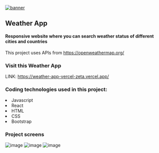 [![banner](https://user-images.githubusercontent.com/94813118/165605352-22428713-9e84-4d98-93f0-cbddbfde0ebe.png)](http://www.linkedin.com/in/lilianaleiva)

## Weather App

#### Responsive website where you can search weather status of different cities and countries
This project uses APIs from https://openweathermap.org/

### Visit this Weather App
LINK: https://weather-app-vercel-zeta.vercel.app/

### Coding technologies used in this project:
<li>Javascript</li>
<li>React</li>
<li>HTML</li>
<li>CSS</li>
<li>Bootstrap</li>

### Project screens
![image](https://user-images.githubusercontent.com/94813118/166116957-f0ce720b-40f2-4a60-80d7-77a5938ad27f.png)
![image](https://user-images.githubusercontent.com/94813118/166117010-5d20fcdf-f0be-4ca8-9396-3ef15c609f7b.png)
![image](https://user-images.githubusercontent.com/94813118/166117021-0022f53a-67a4-4e60-aca8-633074f5beb3.png)

